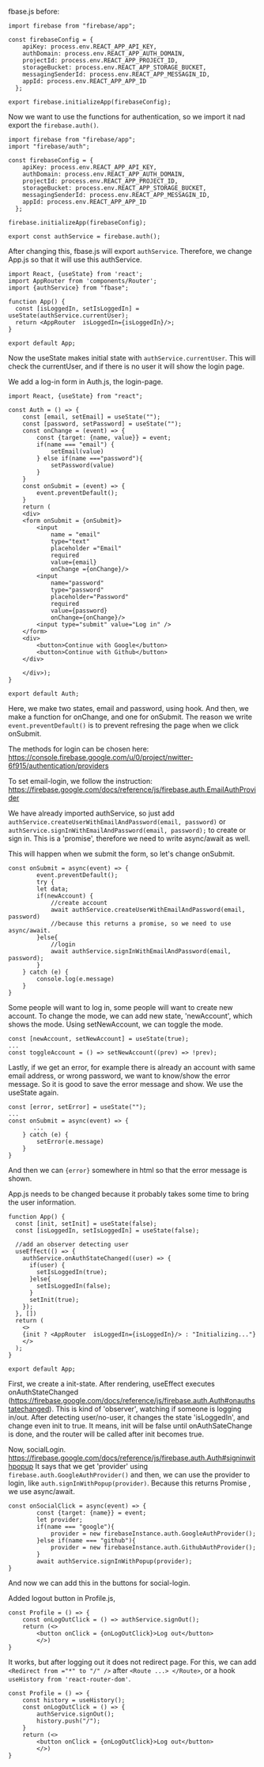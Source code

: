 fbase.js before: 
```
import firebase from "firebase/app";

const firebaseConfig = {
    apiKey: process.env.REACT_APP_API_KEY,
    authDomain: process.env.REACT_APP_AUTH_DOMAIN,
    projectId: process.env.REACT_APP_PROJECT_ID,
    storageBucket: process.env.REACT_APP_STORAGE_BUCKET,
    messagingSenderId: process.env.REACT_APP_MESSAGIN_ID,
    appId: process.env.REACT_APP_APP_ID
  };

export firebase.initializeApp(firebaseConfig);

```

Now we want to use the functions for authentication, so we import it nad export the `firebase.auth()`.

```
import firebase from "firebase/app";
import "firebase/auth";

const firebaseConfig = {
    apiKey: process.env.REACT_APP_API_KEY,
    authDomain: process.env.REACT_APP_AUTH_DOMAIN,
    projectId: process.env.REACT_APP_PROJECT_ID,
    storageBucket: process.env.REACT_APP_STORAGE_BUCKET,
    messagingSenderId: process.env.REACT_APP_MESSAGIN_ID,
    appId: process.env.REACT_APP_APP_ID
  };

firebase.initializeApp(firebaseConfig);

export const authService = firebase.auth();
```

After changing this, fbase.js will export `authService`. 
Therefore, we change App.js so that it will use this authService.

```
import React, {useState} from 'react';
import AppRouter from 'components/Router';
import {authService} from "fbase";

function App() {
  const [isLoggedIn, setIsLoggedIn] = useState(authService.currentUser);
  return <AppRouter  isLoggedIn={isLoggedIn}/>;
}

export default App;
```
Now the useState makes initial state with `authService.currentUser`.
This will check the currentUser, and if there is no user it will show the login page.

We add a log-in form in Auth.js, the login-page.

```
import React, {useState} from "react";

const Auth = () => {
    const [email, setEmail] = useState("");
    const [password, setPassword] = useState("");
    const onChange = (event) => {
        const {target: {name, value}} = event;
        if(name === "email") {
            setEmail(value)
        } else if(name ==="password"){
            setPassword(value)
        }
    }
    const onSubmit = (event) => {
        event.preventDefault();
    }
    return (
    <div>
    <form onSubmit = {onSubmit}>
        <input 
            name = "email"
            type="text" 
            placeholder ="Email" 
            required 
            value={email}
            onChange ={onChange}/>
        <input 
            name="password"
            type="password" 
            placeholder="Password" 
            required 
            value={password}
            onChange={onChange}/>
        <input type="submit" value="Log in" />
    </form>
    <div>
        <button>Continue with Google</button>
        <button>Continue with Github</button>
    </div>

    </div>);
}

export default Auth;
```

Here, we make two states, email and password, using hook. 
And then, we make a function for onChange, and one for onSubmit. The reason we write `event.preventDefault()` is to prevent refresing the page when we click onSubmit. 

The methods for login can be chosen here: https://console.firebase.google.com/u/0/project/nwitter-6f915/authentication/providers

To set email-login, we follow the instruction: https://firebase.google.com/docs/reference/js/firebase.auth.EmailAuthProvider

We have already imported authService, so just add `authService.createUserWithEmailAndPassword(email, password)` or `authService.signInWithEmailAndPassword(email, password);` to create or sign in. This is a 'promise', therefore we need to write async/await as well. 

This will happen when we submit the form, so let's change onSubmit. 
```
const onSubmit = async(event) => {
        event.preventDefault();
        try {
        let data;
        if(newAccount) {
            //create account
            await authService.createUserWithEmailAndPassword(email, password)
            //because this returns a promise, so we need to use async/await.
        }else{
            //login
            await authService.signInWithEmailAndPassword(email, password);
        }
    } catch (e) {
        console.log(e.message)
    }
}
```

Some people will want to log in, some people will want to create new account.
To change the mode, we can add new state, 'newAccount', which shows the mode. Using setNewAccount, we can toggle the mode.

```
const [newAccount, setNewAccount] = useState(true);
...
const toggleAccount = () => setNewAccount((prev) => !prev);
```

Lastly, if we get an error, for example there is already an account with same email address, or wrong password, we want to know/show the error message. So it is good to save the error message and show. We use the useState again.

```
const [error, setError] = useState("");
...
const onSubmit = async(event) => {
       ...
    } catch (e) {
        setError(e.message)
    }
}

```
And then we can `{error}` somewhere in html so that the error message is shown. 


App.js needs to be changed because it probably takes some time to bring the user information. 

```
function App() {
  const [init, setInit] = useState(false);
  const [isLoggedIn, setIsLoggedIn] = useState(false);

  //add an observer detecting user
  useEffect(() => {
    authService.onAuthStateChanged((user) => {
      if(user) {
        setIsLoggedIn(true);
      }else{
        setIsLoggedIn(false);
      }
      setInit(true);
    });
  }, [])
  return (
    <>
    {init ? <AppRouter  isLoggedIn={isLoggedIn}/> : "Initializing..."}    
    </>
  );
}

export default App;
```

First, we create a init-state. After rendering, useEffect executes onAuthStateChanged (https://firebase.google.com/docs/reference/js/firebase.auth.Auth#onauthstatechanged). This is kind of 'observer', watching if someone is logging in/out. After detecting user/no-user, it changes the state 'isLoggedIn', and change even init to true. It means, init will be false until onAuthSateChange is done, and the router will be called after init becomes true. 


Now, socialLogin. 
https://firebase.google.com/docs/reference/js/firebase.auth.Auth#signinwithpopup
It says that we get 'provider' using `firebase.auth.GoogleAuthProvider()` and then, we can use the provider to login, like `auth.signInWithPopup(provider)`. Because this returns Promise <UserCredential>, we use async/await. 
```
const onSocialClick = async(event) => {
        const {target: {name}} = event;
        let provider;
        if(name === "google"){
            provider = new firebaseInstance.auth.GoogleAuthProvider();
        }else if(name === "github"){
            provider = new firebaseInstance.auth.GithubAuthProvider();
        }
        await authService.signInWithPopup(provider);
}
```
And now we can add this in the buttons for social-login. 

Added logout button in Profile.js, 
```
const Profile = () => {
    const onLogOutClick = () => authService.signOut();
    return (<>
        <button onClick = {onLogOutClick}>Log out</button>
        </>)
}
```
It works, but after logging out it does not redirect page. For this, we can add `<Redirect from ="*" to "/" />` after `<Route ...> </Route>`, or a hook `useHistory from 'react-router-dom'`.

```
const Profile = () => {
    const history = useHistory();
    const onLogOutClick = () => {
        authService.signOut();
        history.push("/");
    }
    return (<>
        <button onClick = {onLogOutClick}>Log out</button>
        </>)
}
```